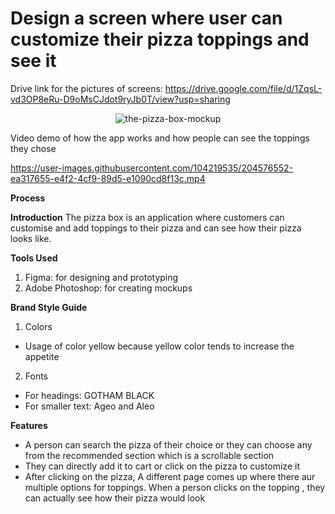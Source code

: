 # Design a screen where user can customize their pizza toppings and see it

Drive link for the pictures of screens: https://drive.google.com/file/d/1ZqsL-vd3OP8eRu-D9oMsCJdot9ryJb0T/view?usp=sharing

<p align="center">
<img src="https://i.ibb.co/2WjmN5Y/the-pizza-box-mockup.png" alt="the-pizza-box-mockup" border="0">
</p>

Video demo of how the app works and how people can see the toppings they chose


https://user-images.githubusercontent.com/104219535/204576552-ea317655-e4f2-4cf9-89d5-e1090cd8f13c.mp4



**Process**

**Introduction**
The pizza box is an application where customers can customise and add toppings to their pizza and can see how their pizza looks like.

**Tools Used**
1) Figma: for designing and prototyping
2) Adobe Photoshop: for creating mockups

**Brand Style Guide**

1) Colors
- Usage of color yellow because yellow color tends to increase the appetite

2) Fonts
- For headings: GOTHAM BLACK
- For smaller text: Ageo and Aleo

**Features**

- A person can search the pizza of their choice or they can choose any from the recommended section  which is a scrollable section
- They can directly add it to cart or click on the pizza to customize it
- After clicking on the pizza, A different page comes up where there aur multiple options for toppings. When a person clicks on the topping , they can actually see how their pizza would look



